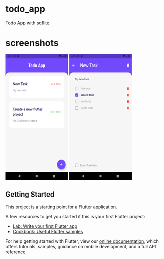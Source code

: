 # todo_app

Todo App with sqflite.

# screenshots

<img src="https://github.com/MustafaOzer20/todo-app-flutter/blob/master/screenshots/home_screen.png" width="200" height="400">
<img src="https://github.com/MustafaOzer20/todo-app-flutter/blob/master/screenshots/task_screen.png" width="200" height = "400">


## Getting Started

This project is a starting point for a Flutter application.

A few resources to get you started if this is your first Flutter project:

- [Lab: Write your first Flutter app](https://flutter.dev/docs/get-started/codelab)
- [Cookbook: Useful Flutter samples](https://flutter.dev/docs/cookbook)

For help getting started with Flutter, view our
[online documentation](https://flutter.dev/docs), which offers tutorials,
samples, guidance on mobile development, and a full API reference.
